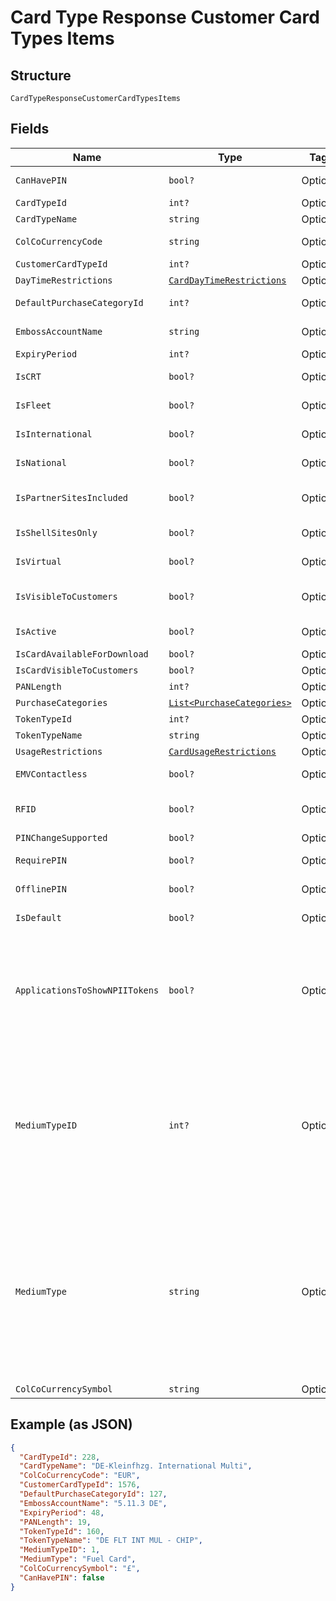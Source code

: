 
# Card Type Response Customer Card Types Items

## Structure

`CardTypeResponseCustomerCardTypesItems`

## Fields

| Name | Type | Tags | Description |
|  --- | --- | --- | --- |
| `CanHavePIN` | `bool?` | Optional | True/False – Whether the cards of this card type can have PIN. |
| `CardTypeId` | `int?` | Optional | Card Type Id |
| `CardTypeName` | `string` | Optional | Card Type Name. |
| `ColCoCurrencyCode` | `string` | Optional | ISO currency code of the country. |
| `CustomerCardTypeId` | `int?` | Optional | Customer Card Type Id |
| `DayTimeRestrictions` | [`CardDayTimeRestrictions`](../../doc/models/card-day-time-restrictions.md) | Optional | - |
| `DefaultPurchaseCategoryId` | `int?` | Optional | Default Purchase category of the card type. |
| `EmbossAccountName` | `string` | Optional | Default Name to be embossed on the card |
| `ExpiryPeriod` | `int?` | Optional | Default Expiry period. |
| `IsCRT` | `bool?` | Optional | True/False – Wether it is a CRT Card type or not. |
| `IsFleet` | `bool?` | Optional | True/False – Whether it is it a Fleet Card typeor not. |
| `IsInternational` | `bool?` | Optional | True/False – Whether it is an International Card type or not. |
| `IsNational` | `bool?` | Optional | True/False – Whether it is a National Card type or not. |
| `IsPartnerSitesIncluded` | `bool?` | Optional | True/False – Whether this card type is allowed in partner Stations. |
| `IsShellSitesOnly` | `bool?` | Optional | True/False – Whether it is only allowed in Shell Stations or not. |
| `IsVirtual` | `bool?` | Optional | True/False - Whether it is a Virtual Card type or not. |
| `IsVisibleToCustomers` | `bool?` | Optional | True/False – Whether this card type is visible in SFH for card ordering. |
| `IsActive` | `bool?` | Optional | Whether card type is active or not. |
| `IsCardAvailableForDownload` | `bool?` | Optional | - |
| `IsCardVisibleToCustomers` | `bool?` | Optional | - |
| `PANLength` | `int?` | Optional | PAN Length |
| `PurchaseCategories` | [`List<PurchaseCategories>`](../../doc/models/purchase-categories.md) | Optional | - |
| `TokenTypeId` | `int?` | Optional | Token type identifier. |
| `TokenTypeName` | `string` | Optional | Token Type Name. |
| `UsageRestrictions` | [`CardUsageRestrictions`](../../doc/models/card-usage-restrictions.md) | Optional | - |
| `EMVContactless` | `bool?` | Optional | Is Europay, MasterCard, and Visa Contactless enabled or not. |
| `RFID` | `bool?` | Optional | Whether the card type is enabled for RFID (Radio Frequency Identification) |
| `PINChangeSupported` | `bool?` | Optional | PIN change supported or not. |
| `RequirePIN` | `bool?` | Optional | Whether a PIN is mandatory for the cards of this card type. |
| `OfflinePIN` | `bool?` | Optional | Whether offline PIN is enabled or not. |
| `IsDefault` | `bool?` | Optional | Whether card type is default or not. |
| `ApplicationsToShowNPIITokens` | `bool?` | Optional | True/False<br>Note: ApplicationsToShowNPIITokens will be set as ‘True’ when the accessing application API key exists in the “ApplicationsToShowNPIITokens” card type configuration else “False”. |
| `MediumTypeID` | `int?` | Optional | Id of the medium type identifier.<br>Example: 1,2,4<br><br>Full list below:<br>1 - Fuel Card<br>2 - Fuel Card with EV<br>3 - EV only<br>4 - Fuel Card and Key Fob<br>5 - Key Fob<br>6 - Virtual Card<br>7 - NPII Token<br>8 – Smartpay Token |
| `MediumType` | `string` | Optional | Name of the medium type identifier.<br>Example: Fuel Card, Fuel Card with EV, Key Fob<br><br>Full list below:<br>1 - Fuel Card<br>2 - Fuel Card with EV<br>3 - EV only<br>4 - Fuel Card and Key Fob<br>5 - Key Fob<br>6 - Virtual Card<br>7 - NPII Token<br>8 - Smartpay Token |
| `ColCoCurrencySymbol` | `string` | Optional | Currency symbol of the country. |

## Example (as JSON)

```json
{
  "CardTypeId": 228,
  "CardTypeName": "DE-Kleinfhzg. International Multi",
  "ColCoCurrencyCode": "EUR",
  "CustomerCardTypeId": 1576,
  "DefaultPurchaseCategoryId": 127,
  "EmbossAccountName": "5.11.3 DE",
  "ExpiryPeriod": 48,
  "PANLength": 19,
  "TokenTypeId": 160,
  "TokenTypeName": "DE FLT INT MUL - CHIP",
  "MediumTypeID": 1,
  "MediumType": "Fuel Card",
  "ColCoCurrencySymbol": "£",
  "CanHavePIN": false
}
```

